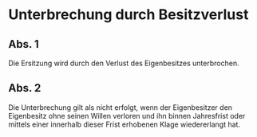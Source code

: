 # Unterbrechung durch Besitzverlust



## Abs. 1

 Die Ersitzung wird durch den Verlust des Eigenbesitzes unterbrochen.

## Abs. 2

 Die Unterbrechung gilt als nicht erfolgt, wenn der Eigenbesitzer den Eigenbesitz ohne seinen Willen verloren und ihn binnen Jahresfrist oder mittels einer innerhalb dieser Frist erhobenen Klage wiedererlangt hat. 

